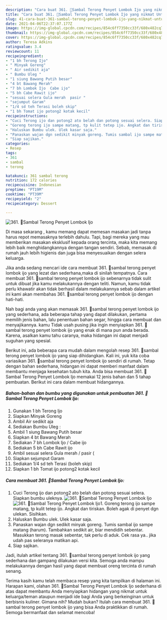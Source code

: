 ```yaml
---
description: "Cara buat 361. 🍆Sambal Terong Penyet Lombok Ijo yang nikmat Untuk Jualan"
title: "Cara buat 361. 🍆Sambal Terong Penyet Lombok Ijo yang nikmat Untuk Jualan"
slug: 41-cara-buat-361-sambal-terong-penyet-lombok-ijo-yang-nikmat-untuk-jualan
date: 2021-04-06T22:37:07.177Z
image: https://img-global.cpcdn.com/recipes/854c6ff7350cc33f/680x482cq70/361-🍆sambal-terong-penyet-lombok-ijo-foto-resep-utama.jpg
thumbnail: https://img-global.cpcdn.com/recipes/854c6ff7350cc33f/680x482cq70/361-🍆sambal-terong-penyet-lombok-ijo-foto-resep-utama.jpg
cover: https://img-global.cpcdn.com/recipes/854c6ff7350cc33f/680x482cq70/361-🍆sambal-terong-penyet-lombok-ijo-foto-resep-utama.jpg
author: Teresa Adkins
ratingvalue: 3.4
reviewcount: 11
recipeingredient:
- "1 bh Terong Ijo"
- " Minyak Goreng"
- " Air sedikit aja"
- " Bumbu Uleg "
- "1 siung Bawang Putih besar"
- "4 bt Bawang Merah"
- "7 bh Lombok Ijo  Cabe ijo"
- "5 bh Cabe Rawit ijo"
- "sesuai selera Gula merah  pasir "
- "sejumput Garam"
- "1/4 sd teh Terasi boleh skip"
- "1 bh Tomat ijo potong2 kotak kecil"
recipeinstructions:
- "Cuci Terong ijo dan potong2 ato belah dan potong sesuai selera. Siapkan bumbu uleknya."
- "Goreng terong ijo sampe matang, tp kulit tetep ijo. Angkat dan tiriskan. Boleh agak di penyet dgn ulekan. Sisihkan."
- "Haluskan Bumbu ulek. Ulek kasar saja."
- "Panaskan wajan dgn sedikit minyak goreng. Tumis sambal ijo sampe matang (harum). Tambahkan sedikit air, biar mendidih sebentar. Masukkan terong masak sebentar, tak perlu di aduk. Cek rasa ya.. jika udah pas seleranya matikan api."
- "Siap sajikan."
categories:
- Resep
tags:
- 361
- sambal
- terong

katakunci: 361 sambal terong 
nutrition: 172 calories
recipecuisine: Indonesian
preptime: "PT19M"
cooktime: "PT39M"
recipeyield: "2"
recipecategory: Dessert

---
```



![361. 🍆Sambal Terong Penyet Lombok Ijo](https://img-global.cpcdn.com/recipes/854c6ff7350cc33f/680x482cq70/361-🍆sambal-terong-penyet-lombok-ijo-foto-resep-utama.jpg)

Di masa  sekarang , kamu memang dapat memesan masakan jadi tanpa harus repot memasaknya terlebih dahulu. Tapi, bagi mereka yang mau memberikan masakan eksklusif kepada orang tercinta, maka kita memang lebih baik menghidangkannya dengan tangan sendiri. Sebab, memasak di rumah jauh lebih higienis dan juga bisa menyesuaikan dengan selera keluarga.

Jika anda sedang mencari ide cara membuat 361. 🍆sambal terong penyet lombok ijo yang lezat dan sederhana,maka di sinilah tempatnya. Cara membuat 361. 🍆sambal terong penyet lombok ijo  sebenarnya tidak sulit untuk dibuat jika kamu melakukannya dengan teliti. Namun, kamu tidak perlu khawatir akan tidak berhasil dalam melakukannya 
sebab dalam artikel ini kami akan membahas 361. 🍆sambal terong penyet lombok ijo dengan hati-hati.  



Nah bagi anda yang akan memasak 361. 🍆sambal terong penyet lombok ijo yang sederhana, ada beberapa tahap yang dapat dilakukan, pertama memilih jenis bahan, lalu penentuan bahan segar, hingga cara membuat dan menyajikannya. kamu Tidak usah pusing jika ingin menyiapkan 361. 🍆sambal terong penyet lombok ijo yang enak di mana pun anda berada. Karena, asalkan kamu  tahu caranya, maka hidangan ini dapat menjadi suguhan yang spesial.

Berikut ini, ada beberapa cara mudah dalam mengolah resep 361. 🍆sambal terong penyet lombok ijo yang siap dihidangkan. Kali ini, yuk kita coba variasikan 361. 🍆sambal terong penyet lombok ijo sendiri di rumah. Tetap dengan bahan sederhana, hidangan ini dapat memberi manfaat dalam membantu menjaga kesehatan tubuh kita. Anda bisa membuat 361. 🍆Sambal Terong Penyet Lombok Ijo memakai 12 jenis bahan dan 5 tahap pembuatan. Berikut ini cara dalam membuat hidangannya.

<!--inarticleads1-->

##### Bahan-bahan dan bumbu yang digunakan untuk pembuatan 361. 🍆Sambal Terong Penyet Lombok Ijo:

1. Gunakan 1 bh Terong Ijo
1. Siapkan  Minyak Goreng
1. Ambil  Air sedikit aja
1. Sediakan  Bumbu Uleg :
1. Ambil 1 siung Bawang Putih besar
1. Siapkan 4 bt Bawang Merah
1. Sediakan 7 bh Lombok Ijo / Cabe ijo
1. Sediakan 5 bh Cabe Rawit ijo
1. Ambil sesuai selera Gula merah / pasir (
1. Siapkan sejumput Garam
1. Sediakan 1/4 sd teh Terasi (boleh skip)
1. Siapkan 1 bh Tomat ijo potong2 kotak kecil




<!--inarticleads2-->

##### Cara membuat 361. 🍆Sambal Terong Penyet Lombok Ijo:

1. Cuci Terong ijo dan potong2 ato belah dan potong sesuai selera. Siapkan bumbu uleknya.
<img src="https://img-global.cpcdn.com/steps/9378f2e4dd7aae90/160x128cq70/361-🍆sambal-terong-penyet-lombok-ijo-langkah-memasak-1-foto.jpg" alt="361. 🍆Sambal Terong Penyet Lombok Ijo"><img src="https://img-global.cpcdn.com/steps/5c9f6093cdb08a99/160x128cq70/361-🍆sambal-terong-penyet-lombok-ijo-langkah-memasak-1-foto.jpg" alt="361. 🍆Sambal Terong Penyet Lombok Ijo">1. Goreng terong ijo sampe matang, tp kulit tetep ijo. Angkat dan tiriskan. Boleh agak di penyet dgn ulekan. Sisihkan.
1. Haluskan Bumbu ulek. Ulek kasar saja.
1. Panaskan wajan dgn sedikit minyak goreng. Tumis sambal ijo sampe matang (harum). Tambahkan sedikit air, biar mendidih sebentar. Masukkan terong masak sebentar, tak perlu di aduk. Cek rasa ya.. jika udah pas seleranya matikan api.
1. Siap sajikan.




Jadi, itulah artikel tentang  361. 🍆sambal terong penyet lombok ijo  yang sederhana dan gampang dilakukan versi kita. Semoga anda mampu melakukannya dengan hasil yang dapat membuat oreng tercinta di rumah senang. 

Terima kasih kamu telah membaca resep yang kita tampilkan di halaman ini. Harapan kami, olahan  361. 🍆Sambal Terong Penyet Lombok Ijo sederhana di atas dapat membantu Anda menyiapkan hidangan yang nikmat untuk keluarga/teman ataupun menjadi ide bagi Anda yang berkeinginan untuk berbisnis kuliner. Gimana nih? Mudah bukan? Itulah cara membuat 361. 🍆sambal terong penyet lombok ijo yang bisa Anda praktikkan di rumah. Semoga bermanfaat dan selamat mencoba!

